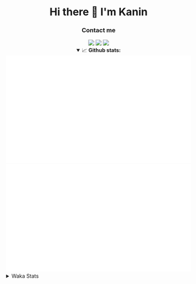 <div align="center">
 <h1>Hi there 👋 I'm Kanin</h1>
 <h3>Contact me</h3>
 <a href="mailto:im@kanin.dev"><img src="https://img.shields.io/badge/gmail-%23D14836.svg?&style=for-the-badge&logo=gmail&logoColor=white"/></a>
 <a href="https://twitter.com/KaninDev"><img src="https://img.shields.io/badge/twitter-%231DA1F2.svg?&style=for-the-badge&logo=twitter&logoColor=white"/></a>
 <a href="https://www.linkedin.com/in/KaninDev"><img src="https://img.shields.io/badge/linkedin-%230077B5.svg?&style=for-the-badge&logo=linkedin&logoColor=white"/></a>
<details open>
  <summary>📈 <b>Github stats:</b></summary>
  <img src="https://github.com/Kanin/Kanin/blob/master/scripts/GitHubStats/generated/overview.svg"/>
  <img src="https://github.com/Kanin/Kanin/blob/master/scripts/GitHubStats/generated/languages.svg"/>
</details>
</div>

<details>
 <summary>Waka Stats</summary>

<!--START_SECTION:waka-->
![Profile Views](http://img.shields.io/badge/Profile%20Views-36-blue)

![Lines of code](https://img.shields.io/badge/From%20Hello%20World%20I%27ve%20Written-784238%20lines%20of%20code-blue)

**🐱 My Github Data** 

> 🏆 313 Contributions in the Year 2020
 > 
> 📦 8.1 kB Used in Github's Storage 
 > 
> 🚫 Not Opted to Hire
 > 
> 📜 7 Public Repositories
 > 
> 🔑 3 Private Repositories 

**I'm an Early 🐤** 

```text
🌞 Morning    87 commits     ██████░░░░░░░░░░░░░░░░░░░   24.58% 
🌆 Daytime    123 commits    ████████░░░░░░░░░░░░░░░░░   34.75% 
🌃 Evening    81 commits     █████░░░░░░░░░░░░░░░░░░░░   22.88% 
🌙 Night      63 commits     ████░░░░░░░░░░░░░░░░░░░░░   17.8%

```
📅 **I'm Most Productive on Sunday** 

```text
Monday       64 commits     ████░░░░░░░░░░░░░░░░░░░░░   18.08% 
Tuesday      44 commits     ███░░░░░░░░░░░░░░░░░░░░░░   12.43% 
Wednesday    51 commits     ███░░░░░░░░░░░░░░░░░░░░░░   14.41% 
Thursday     34 commits     ██░░░░░░░░░░░░░░░░░░░░░░░   9.6% 
Friday       43 commits     ███░░░░░░░░░░░░░░░░░░░░░░   12.15% 
Saturday     43 commits     ███░░░░░░░░░░░░░░░░░░░░░░   12.15% 
Sunday       75 commits     █████░░░░░░░░░░░░░░░░░░░░   21.19%

```


📊 **This Week I Spent My Time On** 

```text
⌚︎ Time Zone: America/New_York

💬 Programming Languages: 
Python                   9 hrs 48 mins       ██████████████████████░░░   90.43% 
Other                    38 mins             █░░░░░░░░░░░░░░░░░░░░░░░░   5.97% 
SCSS                     18 mins             ░░░░░░░░░░░░░░░░░░░░░░░░░   2.83% 
XML                      2 mins              ░░░░░░░░░░░░░░░░░░░░░░░░░   0.41% 
virtualenv               2 mins              ░░░░░░░░░░░░░░░░░░░░░░░░░   0.37%

🔥 Editors: 
PyCharm                  10 hrs 32 mins      ████████████████████████░   97.17% 
IntelliJ                 18 mins             ░░░░░░░░░░░░░░░░░░░░░░░░░   2.83%

🐱‍💻 Projects: 
Naila.py                 10 hrs 5 mins       ███████████████████████░░   93.11% 
TomsBot                  26 mins             █░░░░░░░░░░░░░░░░░░░░░░░░   4.03% 
Kanin                    18 mins             ░░░░░░░░░░░░░░░░░░░░░░░░░   2.83% 
DenBot                   0 secs              ░░░░░░░░░░░░░░░░░░░░░░░░░   0.03% 
Unknown Project          0 secs              ░░░░░░░░░░░░░░░░░░░░░░░░░   0.0%

💻 Operating System: 
Linux                    10 hrs 44 mins      ████████████████████████░   99.05% 
Windows                  6 mins              ░░░░░░░░░░░░░░░░░░░░░░░░░   0.95%

```

**I Mostly Code in Python** 

```text
Python                   17 repos            ███████████████████░░░░░░   77.27% 
JavaScript               2 repos             ██░░░░░░░░░░░░░░░░░░░░░░░   9.09% 
Kotlin                   1 repo              █░░░░░░░░░░░░░░░░░░░░░░░░   4.55% 
HTML                     1 repo              █░░░░░░░░░░░░░░░░░░░░░░░░   4.55% 
Java                     1 repo              █░░░░░░░░░░░░░░░░░░░░░░░░   4.55%

```


**Timeline**

![Chart not found](https://github.com/Kanin/Kanin/blob/master/charts/bar_graph.png) 


<!--END_SECTION:waka-->
</details>
